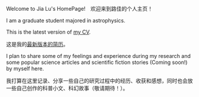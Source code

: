 Welcome to Jia Lu's HomePage!　欢迎来到路佳的个人主页！

I am a graduate student majored in astrophysics. 

This is the latest version of [my CV](https://github.com/alulujasmine/home/blob/gh-pages/CV_JiaLu.pdf).

这是我的[最新版本的简历](https://github.com/alulujasmine/home/blob/gh-pages/CV_JiaLu.pdf)。


I plan to share some of my feelings and experience during my research and some popular science articles and scientific fiction stories (Coming soon!) by myself here.

我打算在这里记录、分享一些自己的研究过程中的经历、收获和感想，同时也会放一些自己创作的科普小文、科幻故事（敬请期待！）。





